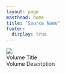 ```yaml
---
layout: page
masthead: home
title: "Source Name"
footer:
  display: true
---
```


<div id="page-contents" class="ui three cards">
  <div class="card">
    <a href="#" data-book="bid" class="toc-modal-open image">
      <img src="/public/img/src/vol-big.jpg">
    </a>
    <div class="content">
      <div class="header">Volume Title</div>
      <div class="description">
        Volume Description
      </div>
    </div>
  </div>
  <!--
  <div class="card">
    <a href="#" data-book="grad" class="toc-modal-open image">
      <img src="/public/img/src/grad-big.jpg">
    </a>
    <div class="content">
      <div class="header">Graduation</div>
      <div class="description">
        The End of Illusions
      </div>
    </div>
  </div>
  -->
</div>
